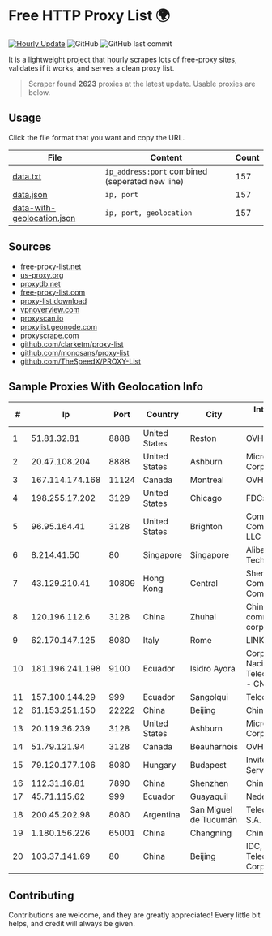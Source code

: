 
# Free HTTP Proxy List 🌍

[![Hourly Update](https://github.com/mertguvencli/http-proxy-list/actions/workflows/main.yml/badge.svg?branch=main)](https://github.com/mertguvencli/http-proxy-list/actions/workflows/main.yml)
![GitHub](https://img.shields.io/github/license/mertguvencli/http-proxy-list)
![GitHub last commit](https://img.shields.io/github/last-commit/mertguvencli/http-proxy-list)

It is a lightweight project that hourly scrapes lots of free-proxy sites, validates if it works, and serves a clean proxy list.


> Scraper found **2623** proxies at the latest update. Usable proxies are below.

## Usage

Click the file format that you want and copy the URL.


|File|Content|Count|
|----|-------|-----|
|[data.txt](https://raw.githubusercontent.com/mertguvencli/http-proxy-list/main/proxy-list/data.txt)|`ip_address:port` combined (seperated new line)|157|
|[data.json](https://raw.githubusercontent.com/mertguvencli/http-proxy-list/main/proxy-list/data.json)|`ip, port`|157|
|[data-with-geolocation.json](https://raw.githubusercontent.com/mertguvencli/http-proxy-list/main/proxy-list/data-with-geolocation.json)|`ip, port, geolocation`|157|

## Sources

* [free-proxy-list.net](https://free-proxy-list.net)
* [us-proxy.org](https://www.us-proxy.org)
* [proxydb.net](http://proxydb.net)
* [free-proxy-list.com](https://free-proxy-list.com/?page=&port=&type%5B%5D=http&type%5B%5D=https&up_time=0&search=Search)
* [proxy-list.download](https://www.proxy-list.download/HTTP)
* [vpnoverview.com](https://vpnoverview.com/privacy/anonymous-browsing/free-proxy-servers)
* [proxyscan.io](https://www.proxyscan.io)
* [proxylist.geonode.com](https://proxylist.geonode.com/api/proxy-list?limit=300&page=1&sort_by=lastChecked&sort_type=desc&protocols=http,https)
* [proxyscrape.com](https://api.proxyscrape.com/v2/?request=displayproxies&protocol=http&timeout=10000&country=all&ssl=all&anonymity=all)
* [github.com/clarketm/proxy-list](https://raw.githubusercontent.com/clarketm/proxy-list/master/proxy-list-raw.txt)
* [github.com/monosans/proxy-list](https://raw.githubusercontent.com/monosans/proxy-list/main/proxies/http.txt)
* [github.com/TheSpeedX/PROXY-List](https://raw.githubusercontent.com/TheSpeedX/PROXY-List/master/http.txt)


## Sample Proxies With Geolocation Info

|#|Ip|Port|Country|City|Internet Service Provider|
|-|--|----|-------|----|-------------------------|
|1|51.81.32.81|8888|United States|Reston|OVH SAS|
|2|20.47.108.204|8888|United States|Ashburn|Microsoft Corporation|
|3|167.114.174.168|11124|Canada|Montreal|OVH SAS|
|4|198.255.17.202|3129|United States|Chicago|FDCservers.net|
|5|96.95.164.41|3128|United States|Brighton|Comcast Cable Communications, LLC|
|6|8.214.41.50|80|Singapore|Singapore|Alibaba (US) Technology Co., Ltd.|
|7|43.129.210.41|10809|Hong Kong|Central|Shenzhen Tencent Computer Systems Company Limited|
|8|120.196.112.6|3128|China|Zhuhai|China Mobile communications corporation|
|9|62.170.147.125|8080|Italy|Rome|LINKEM-NETWORK|
|10|181.196.241.198|9100|Ecuador|Isidro Ayora|Corporacion Nacional De Telecomunicaciones - CNT EP|
|11|157.100.144.29|999|Ecuador|Sangolqui|Telconet S.A|
|12|61.153.251.150|22222|China|Beijing|Chinanet|
|13|20.119.36.239|3128|United States|Ashburn|Microsoft Corporation|
|14|51.79.121.94|3128|Canada|Beauharnois|OVH SAS|
|15|79.120.177.106|8080|Hungary|Budapest|Invitech ICT Services Kft.|
|16|112.31.16.81|7890|China|Shenzhen|China Mobile|
|17|45.71.115.62|999|Ecuador|Guayaquil|Nedetel S.A.|
|18|200.45.202.98|8080|Argentina|San Miguel de Tucumán|Telecom Argentina S.A.|
|19|1.180.156.226|65001|China|Changning|Chinanet|
|20|103.37.141.69|80|China|Beijing|IDC, China Telecommunications Corporation|



## Contributing

Contributions are welcome, and they are greatly appreciated! Every
little bit helps, and credit will always be given.

